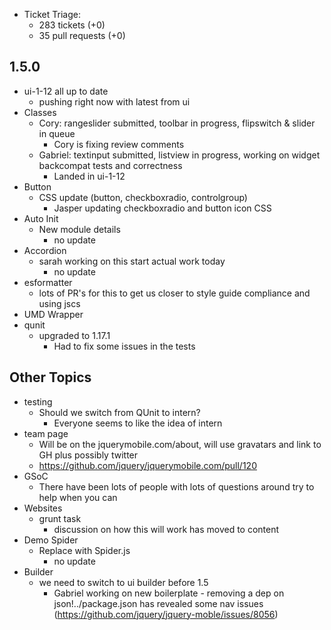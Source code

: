 * Ticket Triage:
  * 283 tickets (+0)
  * 35 pull requests (+0)

## 1.5.0
  * ui-1-12 all up to date
    * pushing right now with latest from ui
  * Classes
    * Cory: rangeslider submitted, toolbar in progress, flipswitch & slider in queue
      * Cory is fixing review comments
    * Gabriel: textinput submitted, listview in progress, working on widget backcompat tests and correctness
      * Landed in ui-1-12
  * Button
    * CSS update (button, checkboxradio, controlgroup)
      * Jasper updating checkboxradio and button icon CSS
  * Auto Init
    * New module details
      * no update
  * Accordion
    * sarah working on this start actual work today
      * no update
  * esformatter
    * lots of PR's for this to get us closer to style guide compliance and using jscs
  * UMD Wrapper
  * qunit
    * upgraded to 1.17.1
      * Had to fix some issues in the tests

## Other Topics
  * testing
    * Should we switch from QUnit to intern?
      * Everyone seems to like the idea of intern
  * team page
    * Will be on the jquerymobile.com/about, will use gravatars and link to GH plus possibly twitter
    * https://github.com/jquery/jquerymobile.com/pull/120
  * GSoC
    * There have been lots of people with lots of questions around try to help when you can
  * Websites
    * grunt task
      * discussion on how this will work has moved to content
  * Demo Spider
    * Replace with Spider.js
      * no update
  * Builder
    * we need to switch to ui builder before 1.5
      * Gabriel working on new boilerplate - removing a dep on json!../package.json has revealed some nav issues (https://github.com/jquery/jquery-moble/issues/8056)

